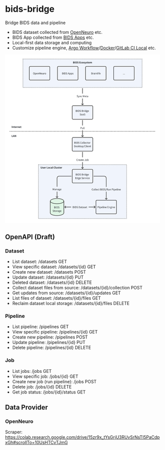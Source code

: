# bids-bridge

Bridge BIDS data and pipeline

- BIDS dataset collected from [OpenNeuro](https://www.openneuro.org) etc.
- BIDS App collected from [BIDS Apps](https://bids-apps.neuroimaging.io/) etc.
- Local-first data storage and computing
- Customize pipeline engine, [Argo Workflow](https://argoproj.github.io/workflows/)/[Docker](https://www.docker.com)/[GitLab CI Local](https://github.com/firecow/gitlab-ci-local) etc.

![Arch](./docs/bids-bridge.png)

## OpenAPI (Draft)

### Dataset

- List dataset: /datasets GET
- View specific dataset: /datasets/{id} GET
- Create new dataset: /datasets POST
- Update dataset: /datasets/{id} PUT
- Deleted dataset: /datasets/{id} DELETE
- Collect dataset files from source: /datasets/{id}/collection POST
- Get updates from source: /datasets/{id}/updates GET
- List files of dataset: /datasets/{id}/files GET
- Reclaim dataset local storage: /datasets/{id}/files DELETE

### Pipeline

- List pipeline: /pipelines GET
- View specific pipeline: /pipelines/{id} GET
- Create new pipeline: /pipelines POST
- Update pipeline: /pipelines/{id} PUT
- Delete pipeline: /pipelines/{id} DELETE

### Job

- List jobs: /jobs GET
- View specific job: /jobs/{id} GET
- Create new job (run pipeline): /jobs POST
- Delete job: /jobs/{id} DELETE
- Get job status: /jobs/{id}/status GET

## Data Provider

### OpenNeuro

Scraper: https://colab.research.google.com/drive/15zr9x_tYsGrjU3RUvSrNsTI5PaCdpxGh#scrollTo=10UsHTCvTJmG